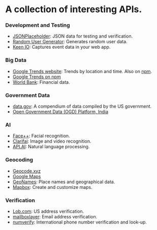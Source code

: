 # A collection of interesting APIs.
### Development and Testing
* [JSONPlaceholder](https://jsonplaceholder.typicode.com/): JSON data for testing and verification.
* [Random User Generator](https://randomuser.me/): Generates random user data.
* [Keen IO](https://keen.io/): Captures event data in your web app.
### Big Data
* [Google Trends website](https://trends.google.com/trends/): Trends by location and time. Also on [npm](https://www.npmjs.com/package/google-trends-api).
* [Google Trends on npm](https://www.npmjs.com/package/google-trends-api)
* [World Bank](https://datahelpdesk.worldbank.org/knowledgebase/topics/125589-developer-information): Financial data.
### Government Data
* [data.gov](https://www.data.gov/developers/): A compendium of data compiled by the US government.
* [Open Government Data (OGD) Platform, India](https://data.gov.in/)
### AI
* [Face++](https://www.faceplusplus.com/): Facial recognition.
* [Clarifai](https://www.clarifai.com/): Image and video recognition.
* [API.AI](https://api.ai): Natural language processing.
### Geocoding
* [Geocode.xyz](https://geocode.xyz/)
* [Google Maps](https://developers.google.com/maps/)
* [GeoNames](http://www.geonames.org/): Place names and geographical data.
* [Mapbox](https://www.mapbox.com/): Create and customize maps.
### Verification
* [Lob.com](https://lob.com/): US address verification.
* [mailboxlayer](https://mailboxlayer.com/): Email address verification.
* [numverify](https://numverify.com/): International phone number verification and look-up.
